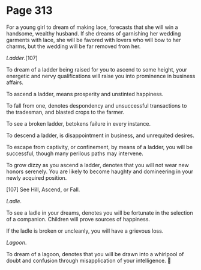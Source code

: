 # Page 313
For a young girl to dream of making lace, forecasts that she will win
a handsome, wealthy husband. If she dreams of garnishing her wedding garments
with lace, she will be favored with lovers who will bow to her charms,
but the wedding will be far removed from her.


_Ladder_.[107]


To dream of a ladder being raised for you to ascend to some height,
your energetic and nervy qualifications will raise you into prominence
in business affairs.


To ascend a ladder, means prosperity and unstinted happiness.


To fall from one, denotes despondency and unsuccessful transactions
to the tradesman, and blasted crops to the farmer.


To see a broken ladder, betokens failure in every instance.


To descend a ladder, is disappointment in business, and unrequited desires.


To escape from captivity, or confinement, by means of a ladder,
you will be successful, though many perilous paths may intervene.


To grow dizzy as you ascend a ladder, denotes that you will not wear
new honors serenely. You are likely to become haughty and domineering
in your newly acquired position.



[107] See Hill, Ascend, or Fall.


_Ladle_.


To see a ladle in your dreams, denotes you will be fortunate in the selection
of a companion. Children will prove sources of happiness.


If the ladle is broken or uncleanly, you will have a grievous loss.


_Lagoon_.


To dream of a lagoon, denotes that you will be drawn into a whirlpool
of doubt and confusion through misapplication of your intelligence.
